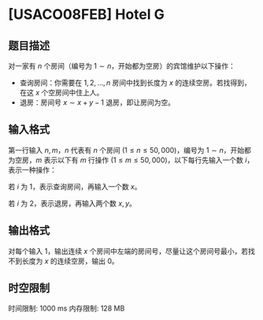 # [USACO08FEB] Hotel G

## 题目描述

对一家有 $n$ 个房间（编号为 $1 \sim n$，开始都为空房）的宾馆维护以下操作：

- 查询房间：你需要在 $1,2,\ldots,n$ 房间中找到长度为 $x$ 的连续空房。若找得到，在这 $x$ 个空房间中住上人。
- 退房：房间号 $x \sim x+y-1$ 退房，即让房间为空。

## 输入格式

第一行输入 $n,m$，$n$ 代表有 $n$ 个房间 $(1\leq n \leq 50,000)$，编号为 $1 \sim n$，开始都为空房，$m$ 表示以下有 $m$ 行操作 $(1\leq m \leq 50,000)$，以下每行先输入一个数 $i$，表示一种操作：

若 $i$ 为 $1$，表示查询房间，再输入一个数 $x$。

若 $i$ 为 $2$，表示退房，再输入两个数 $x,y$。

## 输出格式

对每个输入 $1$，输出连续 $x$ 个房间中左端的房间号，尽量让这个房间号最小，若找不到长度为 $x$ 的连续空房，输出 $0$。

## 时空限制

时间限制: 1000 ms
内存限制: 128 MB

